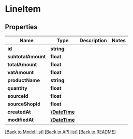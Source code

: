 # LineItem

## Properties
Name | Type | Description | Notes
------------ | ------------- | ------------- | -------------
**id** | **string** |  | 
**subtotalAmount** | **float** |  | 
**totalAmount** | **float** |  | 
**vatAmount** | **float** |  | 
**productName** | **string** |  | 
**quantity** | **float** |  | 
**sourceId** | **float** |  | 
**sourceShopId** | **float** |  | 
**createdAt** | [**\DateTime**](\DateTime.md) |  | 
**modifiedAt** | [**\DateTime**](\DateTime.md) |  | 

[[Back to Model list]](../README.md#documentation-for-models) [[Back to API list]](../README.md#documentation-for-api-endpoints) [[Back to README]](../README.md)


